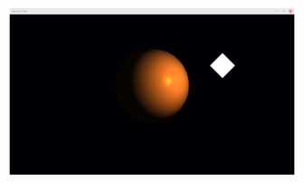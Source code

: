 ![alt tag](https://github.com/aolo2/BMSTU/raw/master/GFX/Phong%20lighted%20sphere/Screenshot_2017-02-15_21-23-02.png)
